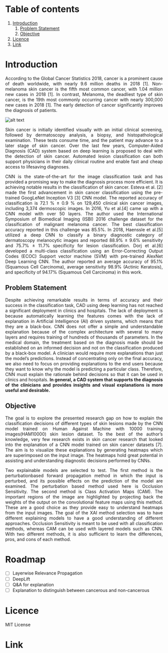 # Table of contents
1. [Introduction](#Introduction)
    1. [Problem Statement](#Problem_Statement)
    2. [Objective](#Objective)
2. [Licence](#Licence)
3. [Link](#Link)

# **Introduction** #
<p align="justify">According to the Global Cancer Statistics 2018, cancer is a prominent cause of death worldwide, with nearly 9.6 million deaths in 2018 [1]. Non-melanoma skin cancer is the fifth most common cancer, with 1.04 million new cases in 2018 [1]. In contrast, Melanoma, the deadliest type of skin cancer, is the 19th most commonly occurring cancer with nearly 300,000 new cases in 2018 [1]. The early detection of cancer significantly improves the diagnosis of patients.</p>  
  
![alt text](<https://github.com/rao208/Explainable_AI/blob/master/Images/Cancer_Statistics_2018%20(1)-1.svg>)  

<p align="justify">Skin cancer is initially identified visually with an initial clinical screening, followed by dermatoscopy analysis, a biopsy, and histopathological examination. These tests consume time, and the patient may advance to a later stage of skin cancer. Over the last few years, Computer-Aided Diagnosis (CAD) system based on deep learning is proposed to deal with the detection of skin cancer. Automated lesion classification can both support physicians in their daily clinical routine and enable fast and cheap access to lifesaving diagnoses.</p>  
  
<p align="justify">CNN is the state-of-the-art for the image classification task and has provided a promising way to make the diagnosis process more efficient. It is achieving notable results in the classification of skin cancer. Esteva et al. [2] made the first advancement in skin cancer classification using the pre-trained GoogLeNet Inception V3 [3] CNN model. The reported accuracy of classification is 72.1 % ± 0.9 % on 129,450 clinical skin cancer images, including 3,374 dermoscopic images. In 2016, Yu et al.[4] came up with a CNN model with over 50 layers. The author used the International Symposium of Biomedical Imaging (ISBI) 2016 challenge dataset for the classification of malignant melanoma cancer. The best classification accuracy reported in this challenge was 85.5%. In 2018, Haenssle et al.[5] utilized a deep CNN to classify a binary diagnostic category of dermatoscopy melanocytic images and reported 88.9% ± 9.6% sensitivity and 75.7% ± 11.7% specificity for lesion classification. Dorj et al.[6] developed a multi-class classification using an Error-Correcting Output Codes (ECOC) Support vector machine (SVM) with pre-trained AlexNet Deep Learning CNN. The author reported an average accuracy of 95.1% (Squamous Cell Carcinoma), average sensitivity 98.9% (Actinic Keratosis), and specificity of 94.17% (Squamous Cell Carcinoma) in this work.</p>  

## **Problem Statement** ##
<p align="justify">Despite achieving remarkable results in terms of accuracy and their success in the classification task, CAD using deep learning has not reached a significant deployment in clinics and hospitals. The lack of deployment is because automatically learning the features comes with the lack of explanation in Artificial Intelligence (AI) driven systems, which means that they are a black-box. CNN does not offer a simple and understandable explanation because of the complex architecture with several to many layers and requires training of hundreds of thousands of parameters. In the medical domain, the treatment based on the diagnosis made should be established on an informed decision and not on the classification produced by a black-box model. A clinician would require more explanations than just the model’s predictions. Instead of concentrating only on the final accuracy, we also need to focus on providing explanations to the end users because they want to know why the model is predicting a particular class. Therefore, CNN must explain the rationale behind decisions so that it can be used in clinics and hospitals. <b>In general, a CAD system that supports the diagnosis of the clinicians and provides insights and visual explanations is more useful and desirable.</b></p>  
  
## **Objective** ## 
<p align="justify">The goal is to explore the presented research gap on how to explain the classification decisions of different types of skin lesions made by the CNN model trained on Human Against Machine with 10000 training images(HAM10000) skin lesion dataset. To the best of the author’s knowledge, very few research exists in skin cancer research that looked into the explanation of a CNN model trained on skin cancer datasets [7]. The aim is to visualize these explanations by generating heatmaps which are superimposed on the input image. The heatmaps hold great potential in assisting and understanding diagnostic decisions performed by CNNs.</p>

<p align="justify">Two explainable models are selected to test. The first method is the perturbationbased forward propagation method in which the input is perturbed, and its possible effects on the prediction of the model are examined. The perturbation based method used here is Occlusion Sensitivity. The second method is Class Activation Maps (CAM). The important regions of the image are highlighted by projecting back the weights of the output on the convolutional feature maps using this method. These are a good choice as they provide easy to understand heatmaps from the input images. The goal of the XAI method selection was to have different explaining models to have a good understanding of different approaches. Occlusion Sensitivity is meant to be used with all classification methods, whereas CAM can be used with layered models such as CNN. With two different methods, it is also sufficient to learn the differences, pros, and cons of each method. </p>  

# **Roadmap** #

- [ ] Layerwise Relevance Propagation
- [ ] DeepLift
- [ ] Q&A for explanation
- [ ] Explanation to distinguish between cancerous and non-cancerous 

# **Licence** #
MIT License  

# **Link** #  

